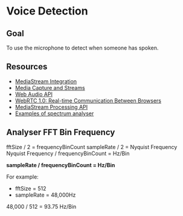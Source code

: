 # Voice Detection

## Goal

To use the microphone to detect when someone has spoken.


## Resources

* [MediaStream Integration](https://dvcs.w3.org/hg/audio/raw-file/tip/webaudio/webrtc-integration.html)
* [Media Capture and Streams](http://www.w3.org/TR/mediacapture-streams/)
* [Web Audio API](http://www.w3.org/TR/webaudio/)
* [WebRTC 1.0: Real-time Communication Between Browsers](http://www.w3.org/TR/webrtc/)
* [MediaStream Processing API](https://dvcs.w3.org/hg/audio/raw-file/tip/streams/StreamProcessing.html)
* [Examples of spectrum analyser](https://github.com/josdirksen/smartjava/tree/master/webaudio)


## Analyser FFT Bin Frequency

fftSize / 2 = frequencyBinCount
sampleRate / 2 = Nyquist Frequency
Nyquist Frequency / frequencyBinCount = Hz/Bin

**sampleRate / frequencyBinCount = Hz/Bin**

For example:
* fftSize = 512
* sampleRate = 48,000Hz

48,000 / 512 = 93.75 Hz/Bin
